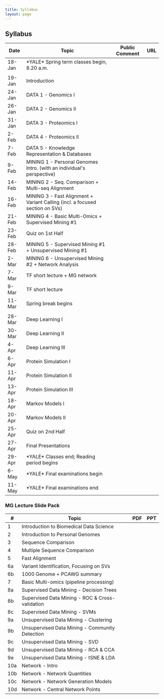 ```yaml
---
title: Syllabus
layout: page
---
```


## Syllabus

| Date   | Topic                                                                        | Public Comment | URL |
| ------ | ---------------------------------------------------------------------------- | -------------- | --- |
| 18-Jan | \*YALE\* Spring term classes begin, 8.20 a.m.                                |                |     |
|        |                                                                              |                |
| 19-Jan | Introduction                                                                 |                |     |
| 24-Jan | DATA 1 - Genomics I                                                          |                |     |
| 26-Jan | DATA 2 - Genomics II                                                         |                |     |
| 31-Jan | DATA 3 - Proteomics I                                                        |                |     |
| 2-Feb  | DATA 4 - Proteomics II                                                       |                |     |
| 7-Feb  | DATA 5 - Knowledge Representation & Databases                                |                |     |
| 9-Feb  | MINING 1 - Personal Genomes Intro. (with an individual's perspective)        |                |     |
| 14-Feb | MINING 2 - Seq. Comparison + Multi-seq Alignment                             |                |     |
| 16-Feb | MINING 3 - Fast Alignment + Variant Calling (incl. a focused section on SVs) |                |     |
| 21-Feb | MINING 4 - Basic Multi-Omics + Supervised Mining #1                          |                |     |
| 23-Feb | Quiz on 1st Half                                                             |                |     |
| 28-Feb | MINING 5 - Supervised Mining #1 + Unsupervised Mining #1                     |                |     |
| 2-Mar  | MINING 6 - Unsupervised Mining #2 + Network Analysis                         |                |     |
| 7-Mar  | TF short lecture + MG network                                                |                |     |
| 9-Mar  | TF short lecture                                                             |                |     |
| 11-Mar | Spring break begins                                                          |                |     |
|        |                                                                              |                |
| 28-Mar | Deep Learning I                                                              |                |     |
| 30-Mar | Deep Learning II                                                             |                |     |
| 4-Apr  | Deep Learning III                                                            |                |     |
| 6-Apr  | Protein Simulation I                                                         |                |     |
| 11-Apr | Protein Simulation II                                                        |                |     |
| 13-Apr | Protein Simulation III                                                       |                |     |
| 18-Apr | Markov Models I                                                              |                |     |
| 20-Apr | Markov Models II                                                             |                |     |
| 25-Apr | Quiz on 2nd Half                                                             |                |     |
| 27-Apr | Final Presentations                                                          |                |     |
| 29-Apr | \*YALE\* Classes end; Reading period begins                                  |                |     |
| 6-May  | \*YALE\* Final examinations begin                                            |                |     |
| 11-May | \*YALE\* Final examinations end                                              |                |     |

### MG Lecture Slide Pack

| #   | Topic                                           | PDF | PPT |
| --- | ----------------------------------------------- | --- | --- |
| 1   | Introduction to Biomedical Data Science         |     |     |
| 2   | Introduction to Personal Genomes                |     |     |
| 3   | Sequence Comparison                             |     |     |
| 4   | Multiple Sequence Comparison                    |     |     |
| 5   | Fast Alignment                                  |     |     |
| 6a  | Variant Identification, Focusing on SVs         |     |     |
| 6b  | 1000 Genome + PCAWG summary                     |     |     |
| 7   | Basic Multi-omics (pipeline processing)         |     |     |
| 8a  | Supervised Data Mining - Decision Trees         |     |     |
| 8b  | Supervised Data Mining - ROC & Cross-validation |     |     |
| 8c  | Supervised Data Mining - SVMs                   |     |     |
| 9a  | Unsupervised Data Mining - Clustering           |     |     |
| 9b  | Unsupervised Data Mining - Community Detection  |     |     |
| 9c  | Unsupervised Data Mining - SVD                  |     |     |
| 9d  | Unsupervised Data Mining - RCA & CCA            |     |     |
| 9e  | Unsupervised Data Mining - tSNE & LDA           |     |     |
| 10a | Network - Intro                                 |     |     |
| 10b | Network - Network Quantities                    |     |     |
| 10c | Network - Network Generation Models             |     |     |
| 10d | Network - Central Network Points                |     |     |
